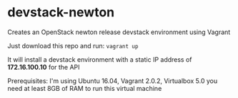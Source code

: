 # devstack-newton
Creates an OpenStack newton release devstack environment using Vagrant 

Just download this repo and run:
`vagrant up`

It will install a devstack environment with a static IP address of **172.16.100.10** for the API

Prerequisites:
I'm using Ubuntu 16.04, Vagrant 2.0.2, Virtualbox 5.0
you need at least 8GB of RAM to run this virtual machine
